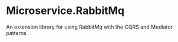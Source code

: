 # Microservice.RabbitMq
An extension library for using RabbitMq with the CQRS and Mediator patterns
